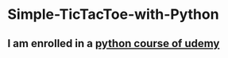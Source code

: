 # Simple-TicTacToe-with-Python

## I am enrolled in a [python course of udemy](https://www.udemy.com/course/complete-python-bootcamp/)
